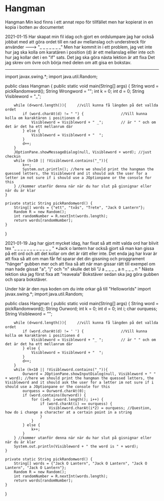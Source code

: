 # Hangman
 Hangman    Min kod finns i ett annat repo för tillfället men har kopierat in en kopia i botten av documentet

2021-01-15
Har skapat min fil idag och gjort en ordslumpare
jag har också jobbat med att göra ordet till en rad av mellanslag och understreck för använder ---> "_ _ _  _ _ _ _" Men har kommit in i ett problem, jag vet inte hur jag ska kolla om karatären i position (d) är ett mellanslag elller inte och hur jag kollar det i en "if" sats.
Det jag ska göra nästa lektion är att fixa Det jag skrev om övre och börja med delen om att gisa en bokstav.



______________________________________________________________________________________________________________________________________________________________________________
import javax.swing.*;
import java.util.Random;

public class Hangman {
    public static void main(String[] args) {
        String word = pickRandomword();
        String Wrongword = "";
        int k = 0;
        int d = 0;
        String Visibleword = "_";

        while (d<word.length()){     //vill kunna få längden på det vallda ordet
            if (word.charAt(d) != " ") {                 //Vill kunna kolla om karaktären i positionen d
                Visibleword = Visibleword + " _";        // är " " och om det är det ha ett mellanrum där
            } else {
                Visibleword = Visibleword + "  ";
            }
            d++;
        }
        JOptionPane.showMessageDialog(null, Visibleword + word); //just checkin
        while (k<10 || !Visibleword.contains("_")){
            k++;
            System.out.println(); //here we should print the hangman the quessed letters, the Visibleword and it should ask the user for a letter im not sure if i should use a JOptionpane or the console for this
        } //kommer utanför denna när när du har slut på gisnignar eller när du är klar
    }

    private static String pickRandomword() {
        String[] words = {"ett", "tvås", "Trete", "Jack O Lantern"};
        Random R = new Random();
        int randomNumber = R.nextInt(words.length);
        return words[randomNumber];
    }
}


2021-01-19
Jag har gjort mycket idag, har fixat så att mitt valda ord har blivit tex "_ _ _ _   _   _ _ _ _ _ _ _ " *Jack o lantern
har också gjort så man kan gissa på ett ord och att det kollar om det är rätt eller inte.
Det enda jag har kvar är att fixa så att om man får fel sparar det din gissning och proggrament "hänger" gubben mer och att fixa så att när man gissar rätt till exempel om man hade gissat "a", "j" och "n" skulle det bli "J a _ _   _   _ a n _ _ _ n "
Nästa lektion ska jag först fixa att "reaveala" Bokstäver sedan ska jag göra gubben och spara bokstäver.

Under här är den nya koden om du inte orkar gå till "Helloworlds"
import javax.swing.*;
import java.util.Random;

public class Hangman {
    public static void main(String[] args) {
        String word = pickRandomword();
        String  Ourword;
        int k = 0;
        int d = 0;
        int i;
        char ourquess;
        String Visibleword = "";

        while (d<word.length()){     //vill kunna få längden på det vallda ordet
            if (word.charAt(d) != ' ') {                 //Vill kunna kolla om karaktären i positionen d
                Visibleword = Visibleword + "_ ";        // är " " och om det är det ha ett mellanrum där
            } else {
                Visibleword = Visibleword + "  ";
            }
            d++;
        }
        while (k<10 || !Visibleword.contains("_")){
            Ourword = JOptionPane.showInputDialog(null, Visibleword + " " + word); //here we should print the hangman the quessed letters, the Visibleword and it should ask the user for a letter im not sure if i should use a JOptionpane or the console for this
            ourquess = Ourword.charAt(0);
            if (word.contains(Ourword)) {
                for (i=0; i<word.length(); i++) {
                    if (word.charAt(i) == ourquess) {
                        Visibleword.charAt(i*2) = ourquess; //Question, how do i change a character at a certain point in a string
                    }
                }
            } else {
                k++;
            }
        } //kommer utanför denna när när du har slut på gisnignar eller när du är klar
        System.out.println(Visibleword + " the word is " + word);
    }

    private static String pickRandomword() {
        String[] words = {"Jack O Lantern", "Jack O Lantern", "Jack O Lantern", "Jack O Lantern"};
        Random R = new Random();
        int randomNumber = R.nextInt(words.length);
        return words[randomNumber];
    }
}
